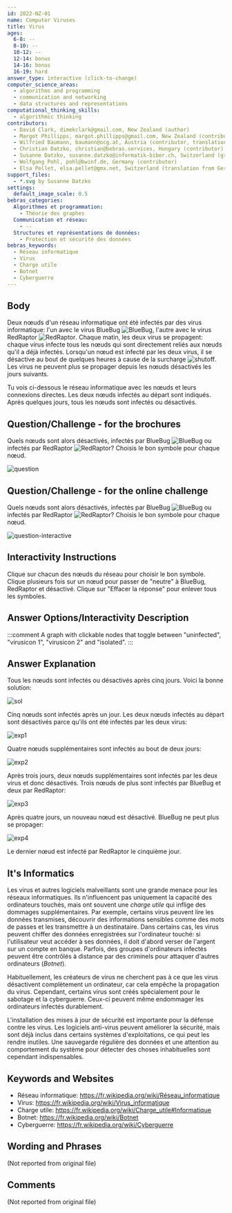 ```yaml
---
id: 2022-NZ-01
name: Computer Viruses
title: Virus
ages:
  6-8: --
  8-10: --
  10-12: --
  12-14: bonus
  14-16: bonus
  16-19: hard
answer_type: interactive (click-to-change)
computer_science_areas:
  - algorithms and programming
  - communication and networking
  - data structures and representations
computational_thinking_skills:
  - algorithmic thinking
contributors:
  - David Clark, dimekclark@gmail.com, New Zealand (author)
  - Margot Phillipps, margot.phillipps@gmail.com, New Zealand (contributor)
  - Wilfried Baumann, baumann@ocg.at, Austria (contributor, translation from English into German)
  - Christian Datzko, christian@bebras.services, Hungary (contributor)
  - Susanne Datzko, susanne.datzko@informatik-biber.ch, Switzerland (graphics, contributor)
  - Wolfgang Pohl, pohl@bwinf.de, Germany (contributor)
  - Elsa Pellet, elsa.pellet@gmx.net, Switzerland (translation from German into French)
support_files:
  - *.svg by Susanne Datzko
settings:
  default_image_scale: 0.5
bebras_categories:
  Algorithmes et programmation:
    - Théorie des graphes
  Communication et réseau:
    - --
  Structures et représentations de données:
    - Protection et sécurité des données
bebras_keywords:
  - Réseau informatique
  - Virus
  - Charge utile
  - Botnet
  - Cyberguerre
---
```


[exp1]: graphics/2022-NZ-01-explanation1.svg "Jour 1"
[exp2]: graphics/2022-NZ-01-explanation2.svg "Jour 2"
[exp3]: graphics/2022-NZ-01-explanation3.svg "Jour 3"
[exp4]: graphics/2022-NZ-01-explanation4.svg "Jour 4"
[sol]: graphics/2022-NZ-01-solution.svg "Réponse correcte"
[question]: graphics/2022-NZ-01-question.svg "Graphique avec réseau et noœuds (450px)"
[question-interactive]: interactivity/2022-NZ-01-question_interactive.svg "interactive question"
[BlueBug]: graphics/2022-NZ-01-virusBB.svg "Virus BlueBug (15px)"
[RedRaptor]: graphics/2022-NZ-01-virusRR.svg "Virus RedRaptor (15px)"
[shutoff]: graphics/2022-NZ-01-virusdeaktiviert.svg "Double infection virale - nœuds désactivés (15px)"

## Body

Deux nœuds d'un réseau informatique ont été infectés par des virus informatique: l'un avec le virus BlueBug ![BlueBug], l'autre avec le virus RedRaptor ![RedRaptor]. Chaque matin, les deux virus se propagent: chaque virus infecte tous les nœuds qui sont directement reliés aux nœuds qu'il a déjà infectés. Lorsqu'un nœud est infecté par les deux virus, il se désactive au bout de quelques heures à cause de la surcharge ![shutoff]. Les virus ne peuvent plus se propager depuis les nœuds désactivés les jours suivants.

Tu vois ci-dessous le réseau informatique avec les nœuds et leurs connexions directes. Les deux nœuds infectés au départ sont indiqués. Après quelques jours, tous les nœuds sont infectés ou désactivés.

## Question/Challenge - for the brochures

Quels nœuds sont alors désactivés, infectés par BlueBug ![BlueBug] ou infectés par RedRaptor ![RedRaptor]?
Choisis le bon symbole pour chaque nœud.

![question]

## Question/Challenge - for the online challenge

Quels nœuds sont alors désactivés, infectés par BlueBug ![BlueBug] ou infectés par RedRaptor ![RedRaptor]?
Choisis le bon symbole pour chaque nœud.

![question-interactive]

## Interactivity Instructions

Clique sur chacun des nœuds du réseau pour choisir le bon symbole. Clique plusieurs fois sur un nœud pour passer de "neutre" à BlueBug, RedRaptor et désactivé. Clique sur "Effacer la réponse" pour enlever tous les symboles.

## Answer Options/Interactivity Description

<!-- empty -->

:::comment
A graph with clickable nodes that toggle between "uninfected", "virusicon 1", "virusicon 2" and "isolated".
:::

## Answer Explanation

Tous les nœuds sont infectés ou désactivés après cinq jours. Voici la bonne solution:

![sol]

Cinq nœuds sont infectés après un jour. Les deux nœuds infectés au départ sont désactivés parce qu'ils ont été infectés par les deux virus:

![exp1]

Quatre nœuds supplémentaires sont infectés au bout de deux jours:

![exp2]

Après trois jours, deux nœuds supplémentaires sont infectés par les deux virus et donc désactivés. Trois nœuds de plus sont infectés par BlueBug et deux par RedRaptor:

![exp3]

Après quatre jours, un nouveau nœud est désactivé. BlueBug ne peut plus se propager:

![exp4]

Le dernier nœud est infecté par RedRaptor le cinquième jour.

## It's Informatics

Les virus et autres logiciels malveillants sont une grande menace pour les réseaux informatiques. Ils n'influencent pas uniquement la capacité des ordinateurs touchés, mais ont souvent une _charge utile_ qui inflige des dommages supplémentaires. Par exemple, certains virus peuvent lire les données transmises, découvrir des informations sensibles comme des mots de passes et les transmettre à un destinataire. Dans certains cas, les virus peuvent chiffer des données enregistrées sur l'ordinateur touché: si l'utilisateur veut accéder à ses données, il doit d'abord verser de l'argent sur un compte en banque. Parfois, des groupes d'ordinateurs infectés peuvent être contrôlés à distance par des criminels pour attaquer d'autres ordinateurs (_Botnet_).

Habituellement, les créateurs de virus ne cherchent pas à ce que les virus désactivent complètement un ordinateur, car cela empêche la propagation du virus. Cependant, certains virus sont créés spécialement pour le sabotage et la cyberguerre. Ceux-ci peuvent même endommager les ordinateurs infectés durablement.

L'installation des mises à jour de sécurité est importante pour la défense contre les virus. Les logiciels anti-virus peuvent améliorer la sécurité, mais sont déjà inclus dans certains systèmes d'exploitations, ce qui peut les rendre inutiles. Une sauvegarde régulière des données et une attention au comportement du système pour détecter des choses inhabituelles sont cependant indispensables.

## Keywords and Websites

- Réseau informatique: https://fr.wikipedia.org/wiki/Réseau_informatique
- Virus: https://fr.wikipedia.org/wiki/Virus_informatique
- Charge utile: https://fr.wikipedia.org/wiki/Charge_utile#Informatique
- Botnet: https://fr.wikipedia.org/wiki/Botnet
- Cyberguerre: https://fr.wikipedia.org/wiki/Cyberguerre

## Wording and Phrases

(Not reported from original file)

## Comments

(Not reported from original file)

